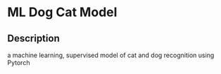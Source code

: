 # ML Dog Cat Model
## Description
a machine learning, supervised model of cat and dog recognition using Pytorch
